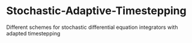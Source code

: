 # Stochastic-Adaptive-Timestepping
Different schemes for stochastic differential equation integrators with adapted timestepping
